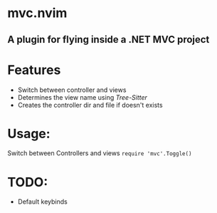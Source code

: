 # mvc.nvim
## A plugin for flying inside a .NET MVC project

# Features
- Switch between controller and views
- Determines the view name using *Tree-Sitter*
- Creates the controller dir and file if doesn't exists

# Usage:
Switch between Controllers and views ```require 'mvc'.Toggle()```

# TODO:
- Default keybinds
